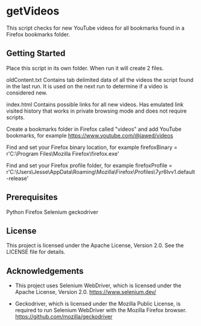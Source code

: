 # getVideos
This script checks for new YouTube videos for all bookmarks found in a Firefox bookmarks folder.

## Getting Started
Place this script in its own folder. When run it will create 2 files.

oldContent.txt
Contains tab delimited data of all the videos the script found in the last run. It is used on the next run to determine if a video is considered new.

index.html
Contains possible links for all new videos. Has emulated link visited history that works in private browsing mode and does not require scripts.

Create a bookmarks folder in Firefox called "videos" and add YouTube bookmarks, for example
https://www.youtube.com/@jawed/videos

Find and set your Firefox binary location, for example
firefoxBinary = r'C:\Program Files\Mozilla Firefox\firefox.exe'

Find and set your Firefox profile folder, for example
firefoxProfile = r'C:\Users\Jesse\AppData\Roaming\Mozilla\Firefox\Profiles\7yr6lvv1.default-release'

## Prerequisites
Python
Firefox
Selenium
geckodriver

## License
This project is licensed under the Apache License, Version 2.0. See the LICENSE file for details.

## Acknowledgements
- This project uses Selenium WebDriver, which is licensed under the Apache License, Version 2.0.
https://www.selenium.dev/

- Geckodriver, which is licensed under the Mozilla Public License, is required to run Selenium WebDriver with the Mozilla Firefox browser.
https://github.com/mozilla/geckodriver
